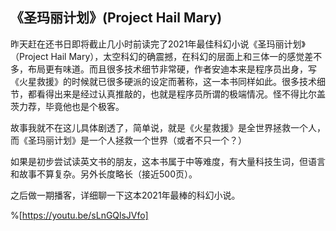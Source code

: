 ## 《圣玛丽计划》(Project Hail Mary)

昨天赶在还书日即将截止几小时前读完了2021年最佳科幻小说《圣玛丽计划》（Project Hail Mary），太空科幻的确震撼，在科幻的层面上和三体一的感觉差不多，布局更有味道。而且很多技术细节非常硬，作者安迪本来是程序员出身，写《火星救援》的时候就已很多硬派的设定而著称，这一本书同样如此。很多技术细节，都看得出来是经过认真推敲的，也就是程序员所谓的极端情况。怪不得比尔盖茨力荐，毕竟他也是个极客。

故事我就不在这儿具体剧透了，简单说，就是《火星救援》是全世界拯救一个人，而《圣玛丽计划》是一个人拯救一个世界（或者不只一个？）

如果是初步尝试读英文书的朋友，这本书属于中等难度，有大量科技生词，但语言和故事不算复杂。另外长度略长（接近500页）。

之后做一期播客，详细聊一下这本2021年最棒的科幻小说。

%[https://youtu.be/sLnGQlsJVfo]